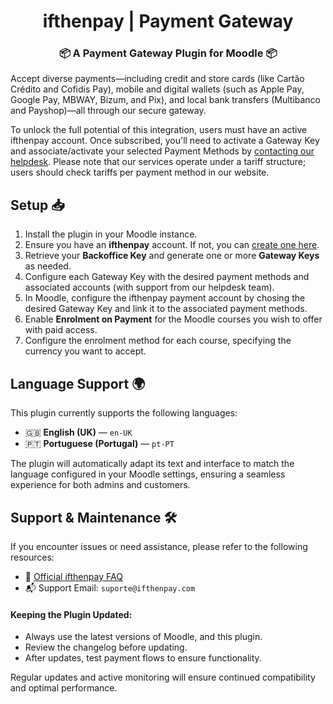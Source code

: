 <h1 align="center">ifthenpay | Payment Gateway</h1>
<h3 align="center">📦 A Payment Gateway Plugin for Moodle 📦</h1>

Accept diverse payments—including credit and store cards (like Cartão Crédito and Cofidis Pay), mobile and digital wallets (such as Apple Pay, Google Pay, MBWAY, Bizum, and Pix), and local bank transfers (Multibanco and Payshop)—all through our secure gateway.

To unlock the full potential of this integration, users must have an active ifthenpay account. Once subscribed, you'll need to activate a Gateway Key and associate/activate your selected Payment Methods by [contacting our helpdesk](https://helpdesk.ifthenpay.com/en/support/home). Please note that our services operate under a tariff structure; users should check tariffs per payment method in our website.

## Setup 📥

1. Install the plugin in your Moodle instance.
2. Ensure you have an **ifthenpay** account. If not, you can [create one here](https://ifthenpay.com/aderir/).
3. Retrieve your **Backoffice Key** and generate one or more **Gateway Keys** as needed.
4. Configure each Gateway Key with the desired payment methods and associated accounts (with support from our helpdesk team).
5. In Moodle, configure the ifthenpay payment account by chosing the desired Gateway Key and link it to the associated payment methods.
6. Enable **Enrolment on Payment** for the Moodle courses you wish to offer with paid access.
7. Configure the enrolment method for each course, specifying the currency you want to accept.

## Language Support 🌍

This plugin currently supports the following languages:

- 🇬🇧 **English (UK)** — `en-UK`
- 🇵🇹 **Portuguese (Portugal)** — `pt-PT`

The plugin will automatically adapt its text and interface to match the language configured in your Moodle settings, ensuring a seamless experience for both admins and customers.

## Support & Maintenance 🛠️

If you encounter issues or need assistance, please refer to the following resources:

- 📖 [Official ifthenpay FAQ](https://helpdesk.ifthenpay.com/en/support/home)
- 📬 Support Email: `suporte@ifthenpay.com`

#### Keeping the Plugin Updated:

- Always use the latest versions of Moodle, and this plugin.
- Review the changelog before updating.
- After updates, test payment flows to ensure functionality.

Regular updates and active monitoring will ensure continued compatibility and optimal performance.
